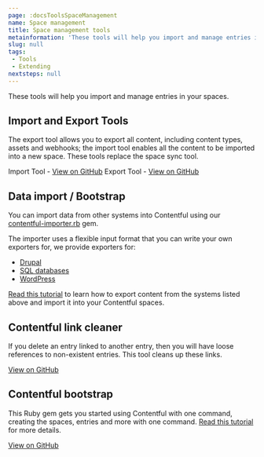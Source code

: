 ```yaml
---
page: :docsToolsSpaceManagement
name: Space management
title: Space management tools
metainformation: 'These tools will help you import and manage entries in your spaces.'
slug: null
tags:
 - Tools
 - Extending
nextsteps: null
---
```


These tools will help you import and manage entries in your spaces.

## Import and Export Tools

The export tool allows you to export all content, including content types, assets and webhooks; the import tool enables all the content to be imported into a new space. These tools replace the space sync tool.

Import Tool - [View on GitHub](https://github.com/contentful/contentful-import)
Export Tool - [View on GitHub](https://github.com/contentful/contentful-export)

## Data import / Bootstrap

You can import data from other systems into Contentful using our [contentful-importer.rb](https://github.com/contentful/contentful-importer.rb) gem.

The importer uses a flexible input format that you can write your own exporters for, we provide exporters for:

- [Drupal](https://github.com/contentful/drupal-exporter.rb)
- [SQL databases](https://github.com/contentful/database-exporter.rb)
- [WordPress](https://github.com/contentful/wordpress-exporter.rb)

[Read this tutorial](/developers/docs/tutorials/general/import-and-export/) to learn how to export content from the systems listed above and import it into your Contentful spaces.

## Contentful link cleaner

If you delete an entry linked to another entry, then you will have loose references to non-existent entries. This tool cleans up these links.

[View on GitHub](https://github.com/contentful/contentful-link-cleaner)

## Contentful bootstrap

This Ruby gem gets you started using Contentful with one command, creating the spaces, entries and more with one command. [Read this tutorial](/developers/docs/ruby/tutorials/using-contentful-bootstrap-for-keeping-up-with-your-spaces/) for more details.

[View on GitHub](https://github.com/contentful/contentful-bootstrap.rb)
